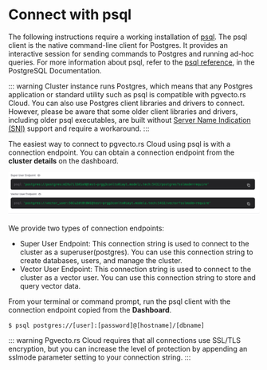 # Connect with psql

The following instructions require a working installation of [psql](https://www.postgresql.org/download/). The psql client is the native command-line client for Postgres. It provides an interactive session for sending commands to Postgres and running ad-hoc queries. For more information about psql, refer to the [psql reference](https://www.postgresql.org/docs/15/app-psql.html), in the PostgreSQL Documentation.

::: warning
Cluster instance runs Postgres, which means that any Postgres application or standard utility such as psql is compatible with pgvecto.rs Cloud. You can also use Postgres client libraries and drivers to connect. However, please be aware that some older client libraries and drivers, including older psql executables, are built without [Server Name Indication (SNI)](https://en.wikipedia.org/wiki/Server_Name_Indication) support and require a workaround.
:::

The easiest way to connect to pgvecto.rs Cloud using psql is with a connection endpoint. You can obtain a connection endpoint from the **cluster details** on the dashboard. 

![](../images/two_types_connections.png)

We provide two types of connection endpoints:
- Super User Endpoint: This connection string is used to connect to the cluster as a superuser(postgres). You can use this connection string to create databases, users, and manage the cluster.
- Vector User Endpoint: This connection string is used to connect to the cluster as a vector user. You can use this connection string to store and query vector data.

From your terminal or command prompt, run the psql client with the connection endpoint copied from the **Dashboard**.

```shell
$ psql postgres://[user]:[password]@[hostname]/[dbname]
```

::: warning
Pgvecto.rs Cloud requires that all connections use SSL/TLS encryption, but you can increase the level of protection by appending an sslmode parameter setting to your connection string. 
:::